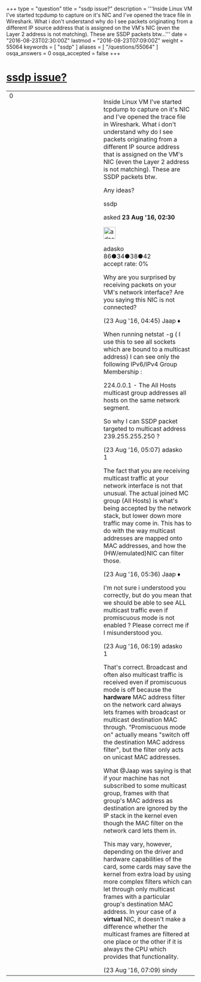 +++
type = "question"
title = "ssdp issue?"
description = '''Inside Linux VM I&#x27;ve started tcpdump to capture on it&#x27;s NIC and I&#x27;ve opened the trace file in Wireshark. What i don&#x27;t understand why do I see packets originating from a different IP source address that is assigned on the VM&#x27;s NIC (even the Layer 2 address is not matching). These are SSDP packets btw...'''
date = "2016-08-23T02:30:00Z"
lastmod = "2016-08-23T07:09:00Z"
weight = 55064
keywords = [ "ssdp" ]
aliases = [ "/questions/55064" ]
osqa_answers = 0
osqa_accepted = false
+++

<div class="headNormal">

# [ssdp issue?](/questions/55064/ssdp-issue)

</div>

<div id="main-body">

<div id="askform">

<table id="question-table" style="width:100%;"><colgroup><col style="width: 50%" /><col style="width: 50%" /></colgroup><tbody><tr class="odd"><td style="width: 30px; vertical-align: top"><div class="vote-buttons"><span id="post-55064-upvote" class="ajax-command post-vote up" rel="nofollow" title="I like this post (click again to cancel)"> </span><div id="post-55064-score" class="post-score" title="current number of votes">0</div><span id="post-55064-downvote" class="ajax-command post-vote down" rel="nofollow" title="I dont like this post (click again to cancel)"> </span> <span id="favorite-mark" class="ajax-command favorite-mark" rel="nofollow" title="mark/unmark this question as favorite (click again to cancel)"> </span><div id="favorite-count" class="favorite-count"></div></div></td><td><div id="item-right"><div class="question-body"><p>Inside Linux VM I've started tcpdump to capture on it's NIC and I've opened the trace file in Wireshark. What i don't understand why do I see packets originating from a different IP source address that is assigned on the VM's NIC (even the Layer 2 address is not matching). These are SSDP packets btw.</p><p>Any ideas?<br />
</p></div><div id="question-tags" class="tags-container tags"><span class="post-tag tag-link-ssdp" rel="tag" title="see questions tagged &#39;ssdp&#39;">ssdp</span></div><div id="question-controls" class="post-controls"></div><div class="post-update-info-container"><div class="post-update-info post-update-info-user"><p>asked <strong>23 Aug '16, 02:30</strong></p><img src="https://secure.gravatar.com/avatar/2b3f26f3a24449776af62dd8cca7715a?s=32&amp;d=identicon&amp;r=g" class="gravatar" width="32" height="32" alt="adasko&#39;s gravatar image" /><p><span>adasko</span><br />
<span class="score" title="86 reputation points">86</span><span title="34 badges"><span class="badge1">●</span><span class="badgecount">34</span></span><span title="38 badges"><span class="silver">●</span><span class="badgecount">38</span></span><span title="42 badges"><span class="bronze">●</span><span class="badgecount">42</span></span><br />
<span class="accept_rate" title="Rate of the user&#39;s accepted answers">accept rate:</span> <span title="adasko has no accepted answers">0%</span> </br></p></div></div><div id="comments-container-55064" class="comments-container"><span id="55067"></span><div id="comment-55067" class="comment"><div id="post-55067-score" class="comment-score"></div><div class="comment-text"><p>Why are you surprised by receiving packets on your VM's network interface? Are you saying this NIC is not connected?</p></div><div id="comment-55067-info" class="comment-info"><span class="comment-age">(23 Aug '16, 04:45)</span> <span class="comment-user userinfo">Jaap ♦</span></div></div><span id="55068"></span><div id="comment-55068" class="comment"><div id="post-55068-score" class="comment-score"></div><div class="comment-text"><p>When running netstat -g ( I use this to see all sockets which are bound to a multicast address) I can see only the following IPv6/IPv4 Group Membership :</p><p>224.0.0.1 - The All Hosts multicast group addresses all hosts on the same network segment.</p><p>So why I can SSDP packet targeted to multicast address 239.255.255.250 ?</p></div><div id="comment-55068-info" class="comment-info"><span class="comment-age">(23 Aug '16, 05:07)</span> <span class="comment-user userinfo">adasko</span></div></div><span id="55069"></span><div id="comment-55069" class="comment"><div id="post-55069-score" class="comment-score">1</div><div class="comment-text"><p>The fact that you are receiving multicast traffic at your network interface is not that unusual. The actual joined MC group (All Hosts) is what's being accepted by the network stack, but lower down more traffic may come in. This has to do with the way multicast addresses are mapped onto MAC addresses, and how the (HW/emulated)NIC can filter those.</p></div><div id="comment-55069-info" class="comment-info"><span class="comment-age">(23 Aug '16, 05:36)</span> <span class="comment-user userinfo">Jaap ♦</span></div></div><span id="55071"></span><div id="comment-55071" class="comment"><div id="post-55071-score" class="comment-score"></div><div class="comment-text"><p>I'm not sure i understood you correctly, but do you mean that we should be able to see ALL multicast traffic even if promiscuous mode is not enabled ? Please correct me if I misunderstood you.</p></div><div id="comment-55071-info" class="comment-info"><span class="comment-age">(23 Aug '16, 06:19)</span> <span class="comment-user userinfo">adasko</span></div></div><span id="55075"></span><div id="comment-55075" class="comment"><div id="post-55075-score" class="comment-score">1</div><div class="comment-text"><p>That's correct. Broadcast and often also multicast traffic is received even if promiscuous mode is off because the <strong>hardware</strong> MAC address filter on the network card always lets frames with broadcast or multicast destination MAC through. "Promiscuous mode on" actually means "switch off the destination MAC address filter", but the filter only acts on unicast MAC addresses.</p><p>What <span>@Jaap</span> was saying is that if your machine has not subscribed to some multicast group, frames with that group's MAC address as destination are ignored by the IP stack in the kernel even though the MAC filter on the network card lets them in.</p><p>This may vary, however, depending on the driver and hardware capabilities of the card, some cards may save the kernel from extra load by using more complex filters which can let through only multicast frames with a particular group's destination MAC address. In your case of a <strong>virtual</strong> NIC, it doesn't make a difference whether the multicast frames are filtered at one place or the other if it is always the CPU which provides that functionality.</p></div><div id="comment-55075-info" class="comment-info"><span class="comment-age">(23 Aug '16, 07:09)</span> <span class="comment-user userinfo">sindy</span></div></div></div><div id="comment-tools-55064" class="comment-tools"></div><div class="clear"></div><div id="comment-55064-form-container" class="comment-form-container"></div><div class="clear"></div></div></td></tr></tbody></table>

</div>

</div>

